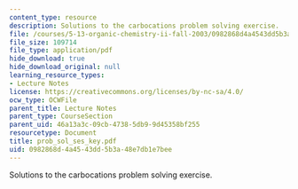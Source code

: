 ```yaml
---
content_type: resource
description: Solutions to the carbocations problem solving exercise.
file: /courses/5-13-organic-chemistry-ii-fall-2003/0982868d4a4543dd5b3a48e7db1e7bee_prob_sol_ses_key.pdf
file_size: 109714
file_type: application/pdf
hide_download: true
hide_download_original: null
learning_resource_types:
- Lecture Notes
license: https://creativecommons.org/licenses/by-nc-sa/4.0/
ocw_type: OCWFile
parent_title: Lecture Notes
parent_type: CourseSection
parent_uid: 46a13a3c-09cb-4738-5db9-9d45358bf255
resourcetype: Document
title: prob_sol_ses_key.pdf
uid: 0982868d-4a45-43dd-5b3a-48e7db1e7bee
---
```

Solutions to the carbocations problem solving exercise.